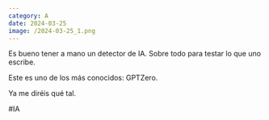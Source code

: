 ```yaml
--- 
category: A 
date: 2024-03-25 
image: /2024-03-25_1.png 
--- 
```


Es bueno tener a mano un detector de IA. Sobre todo para testar lo que uno escribe. 

Este es uno de los más conocidos: GPTZero. 

Ya me diréis qué tal.

#IA